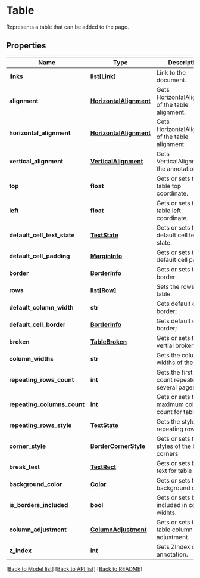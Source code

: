 ﻿# Table
Represents a table that can be added to the page.

## Properties
Name | Type | Description | Notes
------------ | ------------- | ------------- | -------------
**links** | [**list[Link]**](Link.md) | Link to the document. | [optional] 
**alignment** | [**HorizontalAlignment**](HorizontalAlignment.md) | Gets HorizontalAlignment of the table alignment. | [optional] 
**horizontal_alignment** | [**HorizontalAlignment**](HorizontalAlignment.md) | Gets HorizontalAlignment of the table alignment. | [optional] 
**vertical_alignment** | [**VerticalAlignment**](VerticalAlignment.md) | Gets VerticalAlignment of the annotation. | [optional] 
**top** | **float** | Gets or sets the table top coordinate. | [optional] 
**left** | **float** | Gets or sets the table left coordinate. | [optional] 
**default_cell_text_state** | [**TextState**](TextState.md) | Gets or sets the default cell text state. | [optional] 
**default_cell_padding** | [**MarginInfo**](MarginInfo.md) | Gets or sets the default cell padding. | [optional] 
**border** | [**BorderInfo**](BorderInfo.md) | Gets or sets the border. | [optional] 
**rows** | [**list[Row]**](Row.md) | Sets the rows of the table. | 
**default_column_width** | **str** | Gets default cell border; | [optional] 
**default_cell_border** | [**BorderInfo**](BorderInfo.md) | Gets default cell border; | [optional] 
**broken** | [**TableBroken**](TableBroken.md) | Gets or sets table vertial broken; | [optional] 
**column_widths** | **str** | Gets the column widths of the table. | [optional] 
**repeating_rows_count** | **int** | Gets the first rows count repeated for several pages | [optional] 
**repeating_columns_count** | **int** | Gets or sets the maximum columns count for table | [optional] 
**repeating_rows_style** | [**TextState**](TextState.md) | Gets the style for repeating rows | [optional] 
**corner_style** | [**BorderCornerStyle**](BorderCornerStyle.md) | Gets or sets the styles of the border corners | [optional] 
**break_text** | [**TextRect**](TextRect.md) | Gets or sets break text for table | [optional] 
**background_color** | [**Color**](Color.md) | Gets or sets table background color | [optional] 
**is_borders_included** | **bool** | Gets or sets border included in column widhts. | [optional] 
**column_adjustment** | [**ColumnAdjustment**](ColumnAdjustment.md) | Gets or sets the table column adjustment. | [optional] 
**z_index** | **int** | Gets ZIndex of the annotation. | [optional] 

[[Back to Model list]](../README.md#documentation-for-models) [[Back to API list]](../README.md#documentation-for-api-endpoints) [[Back to README]](../README.md)


